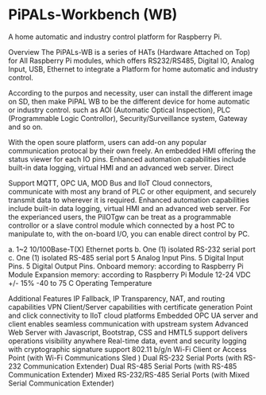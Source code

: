 # PiPALs-Workbench (WB)
A home automatic and industry control platform for Raspberry Pi.

Overview
The PiPALs-WB is a series of HATs (Hardware Attached on Top) for All Raspberry Pi modules, which offers RS232/RS485, Digital IO, Analog Input, USB, Ethernet to integrate a Platform for home automatic and industry control. 

According to the purpos and necessity, user can install the different image on SD, then make PiPAL WB to be the different device for home automatic or industry control. such as AOI (Automatic Optical Inspection), PLC (Programmable Logic Controllor), Security/Surveillance system, Gateway and so on.

With the open soure platform, users can add-on any popular communication protocal by their own freely.
An embedded HMI offering the status viewer for each IO pins. Enhanced automation capabilities include built-in data logging, virtual HMI and an advanced web server. Direct 

Support MQTT, OPC UA, MOD Bus and IIoT Cloud connectors, communicate with most any brand of PLC or other equipment, and securely transmit data to wherever it is required. Enhanced automation capabilities include built-in data logging, virtual HMI and an advanced web server. For the experianced users, the PiIOTgw can be treat as a programmable controllor or a slave control module which connected by a host PC to manipulate to, with the on-board I/O, you can enable direct control by PC.


a. 1~2 10/100Base-T(X) Ethernet ports
b. One (1) isolated RS-232 serial port
c. One (1) isolated RS-485 serial port
5 Analog Input Pins.
5 Digital Input Pins.
5 Digital Output Pins.
Onboard memory: according to Raspberry Pi Module
Expansion memory: according to Raspberry Pi Module
12-24 VDC +/- 15% 
-40 to 75 C Operating Temperature


Additional Features 
IP Fallback, IP Transparency, NAT, and routing capabilities 
VPN Client/Server capabilities with certificate generation
Point and click connectivity to IIoT cloud platforms 
Embedded OPC UA server and client enables seamless communication with upstream system 
Advanced Web Server with Javascript, Bootstrap, CSS and HMTL5 support delivers operations visibility anywhere
Real-time data, event and security logging with cryptographic signature support
802.11 b/g/n Wi-Fi Client or Access Point (with Wi-Fi Communications Sled )
Dual RS-232 Serial Ports (with RS-232 Communication Extender)
Dual RS-485 Serial Ports (with RS-485 Communication Extender)
Mixed RS-232/RS-485 Serial Ports (with Mixed Serial Communication Extender)
